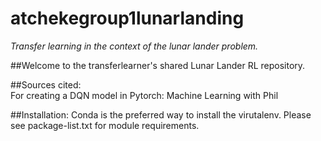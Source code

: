 # atchekegroup1lunarlanding
<i> Transfer learning in the context of the lunar lander problem. </i>

##Welcome to the transferlearner's shared Lunar Lander RL repository.

##Sources cited:
<br> For creating a DQN model in Pytorch: Machine Learning with Phil


##Installation:
Conda is the preferred way to install the virutalenv. Please see package-list.txt for module requirements.